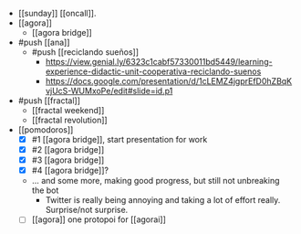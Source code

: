 - [[sunday]] [[oncall]].
- [[agora]]
  - [[agora bridge]]
- #push [[ana]]
  - #push [[reciclando sueños]] 
    - https://view.genial.ly/6323c1cabf57330011bd5449/learning-experience-didactic-unit-cooperativa-reciclando-suenos
    - https://docs.google.com/presentation/d/1cLEMZ4jgprEfD0hZBqKvjUcS-WUMxoPe/edit#slide=id.p1
- #push [[fractal]]
  - [[fractal weekend]]
  - [[fractal revolution]]
- [[pomodoros]]
  - [x] #1 [[agora bridge]], start presentation for work
  - [x] #2 [[agora bridge]]
  - [x] #3 [[agora bridge]]
  - [x] #4 [[agora bridge]]?
  - … and some more, making good progress, but still not unbreaking the bot
    - Twitter is really being annoying and taking a lot of effort really. Surprise/not surprise.
  - [ ] [[agora]] one protopoi for [[agorai]]
